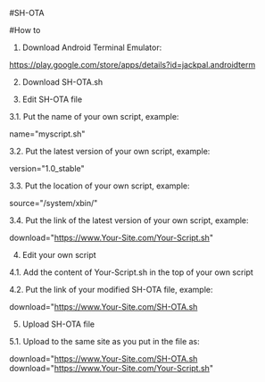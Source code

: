 #SH-OTA

#How to

1. Download Android Terminal Emulator:

https://play.google.com/store/apps/details?id=jackpal.androidterm

2. Download SH-OTA.sh

3. Edit SH-OTA file

3.1. Put the name of your own script, example:

name="myscript.sh"

3.2. Put the latest version of your own script, example:

version="1.0_stable"

3.3. Put the location of your own script, example:

source="/system/xbin/"

3.4. Put the link of the latest version of your own script, example:

download="https://www.Your-Site.com/Your-Script.sh"

4. Edit your own script

4.1. Add the content of Your-Script.sh in the top of your own script

4.2. Put the link of your modified SH-OTA file, example:

download="https://www.Your-Site.com/SH-OTA.sh

5. Upload SH-OTA file

5.1. Upload to the same site as you put in the file as:

download="https://www.Your-Site.com/SH-OTA.sh
download="https://www.Your-Site.com/Your-Script.sh"
